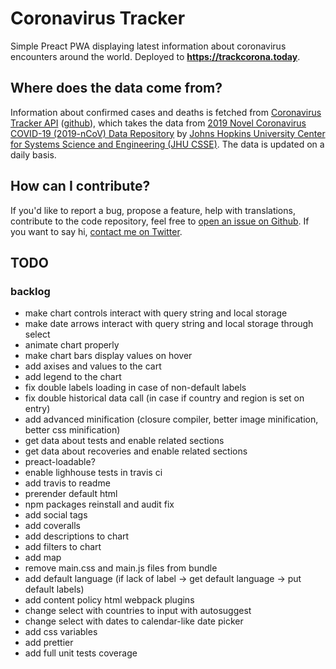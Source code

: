 # Coronavirus Tracker
Simple Preact PWA displaying latest information about coronavirus encounters around the world. Deployed to **https://trackcorona.today**.

## Where does the data come from?
Information about confirmed cases and deaths is fetched from [Coronavirus Tracker API](https://coronavirus-tracker-api.herokuapp.com/) ([github](https://github.com/ExpDev07/coronavirus-tracker-api)), which takes the data from [2019 Novel Coronavirus COVID-19 (2019-nCoV) Data Repository](https://github.com/CSSEGISandData/COVID-19) by [Johns Hopkins University Center for Systems Science and Engineering (JHU CSSE)](https://systems.jhu.edu/). The data is updated on a daily basis.

## How can I contribute?
If you'd like to report a bug, propose a feature, help with translations, contribute to the code repository, feel free to [open an issue on Github](https://github.com/soofka/coronavirus-tracker/issues/new). If you want to say hi, [contact me on Twitter](https://twitter.com/pansoofka).

## TODO
### backlog
- make chart controls interact with query string and local storage
- make date arrows interact with query string and local storage through select
- animate chart properly
- make chart bars display values on hover
- add axises and values to the cart
- add legend to the chart
- fix double labels loading in case of non-default labels
- fix double historical data call (in case if country and region is set on entry)
- add advanced minification (closure compiler, better image minification, better css minification)
- get data about tests and enable related sections
- get data about recoveries and enable related sections
- preact-loadable?
- enable lighhouse tests in travis ci
- add travis to readme
- prerender default html
- npm packages reinstall and audit fix
- add social tags
- add coveralls
- add descriptions to chart
- add filters to chart
- add map
- remove main.css and main.js files from bundle
- add default language (if lack of label -> get default language -> put default labels)
- add content policy html webpack plugins
- change select with countries to input with autosuggest
- change select with dates to calendar-like date picker
- add css variables
- add prettier
- add full unit tests coverage